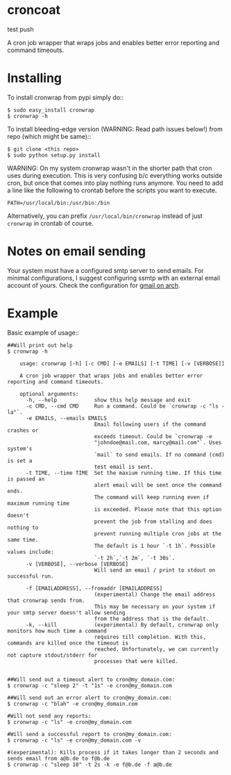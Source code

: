 croncoat
===========================================
test push

A cron job wrapper that wraps jobs and enables better error reporting and command timeouts.


Installing
===========

To install cronwrap from pypi simply do::

    $ sudo easy_install cronwrap
    $ cronwrap -h

To install bleeding-edge version (WARNING: Read path issues below!) from repo (which might be same)::

    $ git clone <this repo>
    $ sudo python setup.py install

WARNING: On my system cronwrap wasn't in the shorter path that cron uses during execution. This is very confusing b/c everything works outside cron, but once that comes into play nothing runs anymore. You need to add a line like the following to crontab before the scripts you want to execute.

```
PATH=/usr/local/bin:/usr/bin:/bin
```

Alternatively, you can prefix ```/usr/local/bin/cronwrap``` instead of just ```cronwrap``` in crontab of course. 



Notes on email sending
===========
Your system must have a configured smtp server to send emails. For minimal configurations, I suggest configuring ssmtp with an external email account of yours. Check the configuration for [gmail on arch](https://wiki.archlinux.org/index.php/SSMTP).

Example
===========

Basic example of usage::

    ##Will print out help
    $ cronwrap -h

        usage: cronwrap [-h] [-c CMD] [-e EMAILS] [-t TIME] [-v [VERBOSE]]

        A cron job wrapper that wraps jobs and enables better error reporting and command timeouts.

        optional arguments:
          -h, --help            show this help message and exit
          -c CMD, --cmd CMD     Run a command. Could be `cronwrap -c "ls -la"`.
          -e EMAILS, --emails EMAILS
                                Email following users if the command crashes or
                                exceeds timeout. Could be `cronwrap -e
                                "johndoe@mail.com, marcy@mail.com"`. Uses system's
                                `mail` to send emails. If no command (cmd) is set a
                                test email is sent.
          -t TIME, --time TIME  Set the maxium running time. If this time is passed an
                                alert email will be sent once the command ends.
                                The command will keep running even if maximum running time
                                is exceeded. Please note that this option doesn't
                                prevent the job from stalling and does nothing to
                                prevent running multiple cron jobs at the same time.
                                The default is 1 hour `-t 1h`. Possible values include:
                                `-t 2h`,`-t 2m`, `-t 30s`.
          -v [VERBOSE], --verbose [VERBOSE]
                                Will send an email / print to stdout on successful run.

          -f [EMAILADDRESS], --fromaddr [EMAILADDRESS] 
                                (experimental) Change the email address that cronwrap sends from.
                                This may be necessary on your system if your smtp server doesn't allow sending 
                                from the address that is the default.
          -k, --kill            (experimental) By default, cronwrap only monitors how much time a command
                                requires till completion. With this, commands are killed once the timeout is
                                reached. Unfortunately, we can currently not capture stdout/stderr for 
                                processes that were killed.


    ##Will send out a timeout alert to cron@my_domain.com:
    $ cronwrap -c "sleep 2" -t "1s" -e cron@my_domain.com

    ##Will send out an error alert to cron@my_domain.com:
    $ cronwrap -c "blah" -e cron@my_domain.com

    #Will not send any reports:
    $ cronwrap -c "ls" -e cron@my_domain.com

    #Will send a successful report to cron@my_domain.com:
    $ cronwrap -c "ls" -e cron@my_domain.com -v

    #(experimental): Kills process if it takes longer than 2 seconds and sends email from a@b.de to f@b.de
    $ cronwrap -c "sleep 10" -t 2s -k -e f@b.de -f a@b.de
